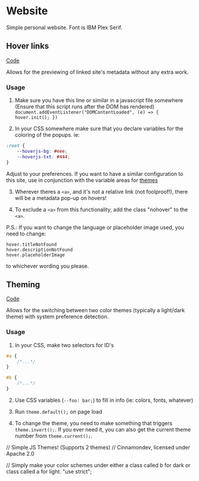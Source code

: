 # Website

Simple personal website. Font is IBM Plex Serif.

## Hover links
[Code](js/hover.js)

Allows for the previewing of linked site's metadata without any extra work.

### Usage

1. Make sure you have this line or similar in a javascript file somewhere
(Ensure that this script runs after the DOM has rendered)
`document.addEventListener("DOMContentLoaded", (e) => { hover.init(); })`

2. In your CSS somewhere make sure that you declare variables for the coloring of the popups.
ie:
```css
:root {
    --hoverjs-bg: #eee;
    --hoverjs-txt: #444;
}
```
Adjust to your preferences.
If you want to have a similar configuration to this site, use in conjunction with the variable areas for [themes](#Theming)

3. Wherever theres a `<a>`, and it's not a relative link (not foolproof!), there will be a metadata pop-up on hovers!

4. To exclude a `<a>` from this functionality, add the class "nohover" to the `<a>`.

P.S.: If you want to change the language or placeholder image used, you need to change:
```
hover.titleNotFound
hover.descriptionNotFound
hover.placeholderImage
```
to whichever wording you please.

## Theming
[Code](js/theme.js)

Allows for the switching between two color themes (typically a light/dark theme) with system preference detection.

### Usage

1. In your CSS, make two selectors for ID's
```css
#a {
    /*...*/
}

#b {
    /*...*/
}
```

2. Use CSS variables (`--foo: bar;`) to fill in info (ie: colors, fonts, whatever)

3. Run `theme.default();` on page load

4. To change the theme, you need to make something that triggers `theme.invert();`. If you ever need it, you can also get the current theme number from `theme.current();`.

// Simple JS Themes! (Supports 2 themes)
// Cinnamondev, licensed under Apache 2.0

// Simply make your color schemes under either a class called b for dark or class called a for light.
"use strict";